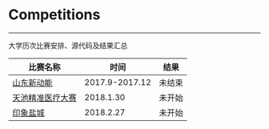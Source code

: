 # Competitions
---
大学历次比赛安排、源代码及结果汇总

比赛名称 | 时间 | 结果
--- | --- | ---
[山东新动能](http://sdsoft.topcio.cn/Article/157087096/) | 2017.9-2017.12 | 未结束
[天池精准医疗大赛](https://tianchi.aliyun.com/competition/introduction.htm?raceId=231638) | 2018.1.30 | 未开始
[印象盐城](https://tianchi.aliyun.com/competition/introduction.htm?raceId=231641)| 2018.2.27 | 未开始
